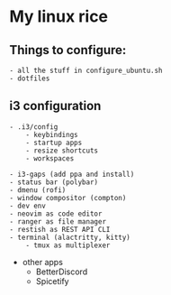 # My linux rice

## Things to configure:
	- all the stuff in configure_ubuntu.sh
	- dotfiles

## i3 configuration
	- .i3/config
		- keybindings
		- startup apps
		- resize shortcuts
		- workspaces

	- i3-gaps (add ppa and install)
	- status bar (polybar)
	- dmenu (rofi)
	- window compositor (compton)
	- dev env
    - neovim as code editor
    - ranger as file manager
    - restish as REST API CLI
  	- terminal (alactritty, kitty)
		- tmux as multiplexer
  - other apps
    - BetterDiscord
    - Spicetify
